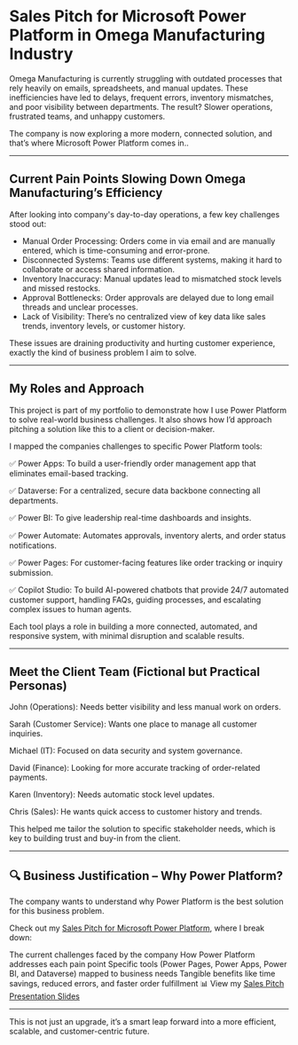 # Sales Pitch for Microsoft Power Platform in Omega Manufacturing Industry

Omega Manufacturing is currently struggling with outdated processes that rely heavily on emails, spreadsheets, and manual updates. These inefficiencies have led to delays, frequent errors, inventory mismatches, and poor visibility between departments. The result? Slower operations, frustrated teams, and unhappy customers.

The company is now exploring a more modern, connected solution, and that’s where Microsoft Power Platform comes in..

---

## Current Pain Points Slowing Down Omega Manufacturing’s Efficiency

After looking into company's day-to-day operations, a few key challenges stood out:

- Manual Order Processing: Orders come in via email and are manually entered, which is time-consuming and error-prone.
- Disconnected Systems: Teams use different systems, making it hard to collaborate or access shared information.  
- Inventory Inaccuracy: Manual updates lead to mismatched stock levels and missed restocks.
- Approval Bottlenecks: Order approvals are delayed due to long email threads and unclear processes.
- Lack of Visibility: There’s no centralized view of key data like sales trends, inventory levels, or customer history.

These issues are draining productivity and hurting customer experience, exactly the kind of business problem I aim to solve.

---

## My Roles and Approach 

This project is part of my portfolio to demonstrate how I use Power Platform to solve real-world business challenges. It also shows how I’d approach pitching a solution like this to a client or decision-maker.

I mapped the companies challenges to specific Power Platform tools:

✅ Power Apps: To build a user-friendly order management app that eliminates email-based tracking.

✅ Dataverse: For a centralized, secure data backbone connecting all departments.

✅ Power BI: To give leadership real-time dashboards and insights.

✅ Power Automate: Automates approvals, inventory alerts, and order status notifications.  

✅ Power Pages: For customer-facing features like order tracking or inquiry submission.

✅ Copilot Studio: To build AI-powered chatbots that provide 24/7 automated customer support, handling FAQs, guiding processes, and escalating complex issues to human agents.

Each tool plays a role in building a more connected, automated, and responsive system, with minimal disruption and scalable results.

---

## Meet the Client Team (Fictional but Practical Personas)

John (Operations): Needs better visibility and less manual work on orders.

Sarah (Customer Service): Wants one place to manage all customer inquiries.

Michael (IT): Focused on data security and system governance.

David (Finance): Looking for more accurate tracking of order-related payments.

Karen (Inventory): Needs automatic stock level updates.

Chris (Sales): He wants quick access to customer history and trends.

This helped me tailor the solution to specific stakeholder needs, which is key to building trust and buy-in from the client.

---

## 🔍 Business Justification – Why Power Platform?
The company wants to understand why Power Platform is the best solution for this business problem.

Check out my [Sales Pitch for Microsoft Power Platform](https://github.com/Ayanfe401/Business-Efficiency-and-Digital-Transformation-with-Microsoft-Power-Platform/blob/main/Sales%20Pitch.md), where I break down:

The current challenges faced by the company
How Power Platform addresses each pain point
Specific tools (Power Pages, Power Apps, Power BI, and Dataverse) mapped to business needs
Tangible benefits like time savings, reduced errors, and faster order fulfillment
📊 View my [Sales Pitch Presentation Slides](https://1drv.ms/p/c/03cfc99376a3ee7d/EUa8Ny6xH4JPhC6wXhIKDF4BhzV5m7QF8tQIru6z44R5DQ)

---


This is not just an upgrade, it’s a smart leap forward into a more efficient, scalable, and customer-centric future.

